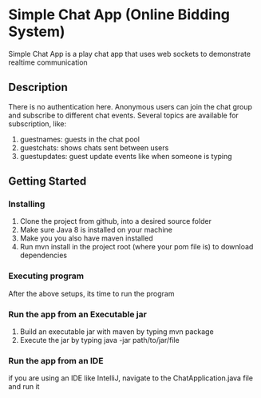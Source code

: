 
# Simple Chat App (Online Bidding System)

Simple Chat App is a play chat app that uses web sockets to demonstrate realtime communication

## Description
There is no authentication here. Anonymous users can join the chat group and subscribe to different 
chat events. Several topics are available for subscription, like:
1. guestnames: guests in the chat pool
2. guestchats: shows chats sent between users
3. guestupdates: guest update events like when someone is typing

## Getting Started

### Installing

1. Clone the project from github, into a desired source folder
2. Make sure Java 8 is installed on your machine
3. Make you you also have maven installed 
4. Run mvn install in the project root (where your pom file is) to download dependencies 


### Executing program

After the above setups, its time to run the program
### Run the app from an Executable jar
 1. Build an executable jar with maven by typing
    mvn package 
 2. Execute the jar by typing
    java -jar path/to/jar/file
    
### Run the app from an IDE
  if you are using an IDE like IntelliJ, navigate to the ChatApplication.java file and run it